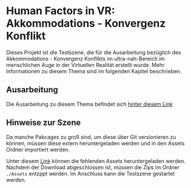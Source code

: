 # Human Factors in VR: Akkommodations - Konvergenz Konflikt

Dieses Projekt ist die Testszene, die für die Ausarbeitung bezüglich des Akkommodations - Konvergenz Konflikts im ultra-nah-Bereich im menschlichen Auge in der Virtuellen Realität erstellt wurde. Mehr Informationen zu diesem Thema sind im folgenden Kapitel beschrieben.

## Ausarbeitung

Die Ausarbeitung zu diesem Thema befindet sich [hinter diesem Link](https://github.com/athaeck/AccoVergKonf_Paper)


## Hinweise zur Szene

Da manche Pakcages zu groß sind, um diese über Git versionieren zu können, müssen diese extern heruntergeladen werden und in den Assets Ordner importiert werden.

Unter diesem [Link](https://drive.google.com/drive/folders/1KzXZWkf2XbAvV2i6zYZXaQ9OCM6LVZyi?usp=sharing) können die fehlenden Assets heruntergeladen werden. Nachdem der Download abgeschlossen ist, müssen die Zips im Ordner ```./Assets``` entzppt werden. Im Anschluss kann die Testszene gestartet werden.

